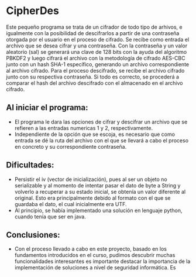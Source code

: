 # CipherDes

Este pequeño programa se trata de un cifrador de todo tipo de arhivos, e igualmente con la posibilidad de descifrarlos a partir de una contraseña otorgada por el usuario 
en el proceso de cifrado. Se recibe como entrada el archivo que se desea cifrar y una contraseña. Con la contraseña y un valor aleatorio (sal) se generará 
una clave de 128 bits con la ayuda del algoritmo PBKDF2 y luego cifrará el archivo con la metodología de cifrado AES-CBC junto con un hash SHA-1 específico,
generando un archivo correspondiente al archivo cifrado. Para el proceso descifrado, se recibe el archivo cifrado junto con su respectiva contraseña. Si todo es correcto, se procederá a
comparar el hash del archivo descifrado con el almacenado en el archivo cifrado.

## Al iniciar el programa:

- El programa le dara las opciones de cifrar y descifrar un archivo que se refieren a las entradas numericas 1 y 2, respectivamente. 
- Independiente de la opción que se escoja, es necesario que como entrada se dé la ruta del archivo con el que se llevará a cabo el proceso en concreto y su correspondiente contraseña.



## Dificultades:
- Persistir el iv (vector de inicialización), pues al ser un objeto no serializable y al momento de intentar pasar el dato de byte a String y volverlo a recuperar a su estado inicial, se obtenía un valor diferente al original. Esto era principalmente debido al formato con el que se guardaba el dato, el cual inicialmente era UTF.
- Al principio, se había implementado una solución en lenguaje python, cuando tenía que ser en java. 

## Conclusiones:

- Con el proceso llevado a cabo en este proyecto, basado en los fundamentos introducidos en el curso, pudimos descubrir muchas funcionalidades interesantes  es importante destacar la importancia de la implementación de soluciones a nivel de seguridad informática. Es 
